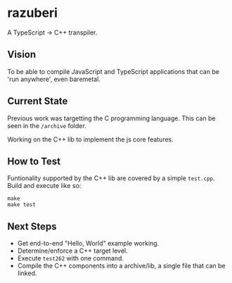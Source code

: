 # razuberi

A TypeScript -> C++ transpiler.

## Vision

To be able to compile JavaScript and TypeScript applications that can be 'run anywhere', even baremetal.

## Current State

Previous work was targetting the C programming language. This can be seen in the `/archive` folder.

Working on the C++ lib to implement the js core features.

## How to Test

Funtionality supported by the C++ lib are covered by a simple `test.cpp`. Build and execute like so:

```shell
make
make test
```

## Next Steps

* Get end-to-end "Hello, World" example working.
* Determine/enforce a C++ target level.
* Execute `test262` with one command.
* Compile the C++ components into a archive/lib, a single file that can be linked.
